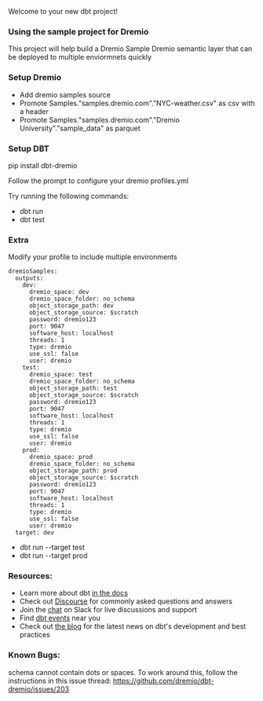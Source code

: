 Welcome to your new dbt project!

### Using the sample project for Dremio 
This project will help build a Dremio Sample Dremio semantic layer that can be deployed to multiple enviormnets quickly


### Setup Dremio
- Add dremio samples source
- Promote Samples."samples.dremio.com"."NYC-weather.csv" as csv with a header
- Promote Samples."samples.dremio.com"."Dremio University"."sample_data" as parquet

### Setup DBT
pip install dbt-dremio

Follow the prompt to configure your dremio profiles.yml


Try running the following commands:
- dbt run
- dbt test


### Extra
Modify your profile to include multiple environments

```
dremioSamples:
  outputs:
    dev:
      dremio_space: dev
      dremio_space_folder: no_schema
      object_storage_path: dev
      object_storage_source: $scratch
      password: dremio123
      port: 9047
      software_host: localhost
      threads: 1
      type: dremio
      use_ssl: false
      user: dremio
    test:
      dremio_space: test
      dremio_space_folder: no_schema
      object_storage_path: test
      object_storage_source: $scratch
      password: dremio123
      port: 9047
      software_host: localhost
      threads: 1
      type: dremio
      use_ssl: false
      user: dremio
    prod:
      dremio_space: prod
      dremio_space_folder: no_schema
      object_storage_path: prod
      object_storage_source: $scratch
      password: dremio123
      port: 9047
      software_host: localhost
      threads: 1
      type: dremio
      use_ssl: false
      user: dremio
  target: dev
```

- dbt run --target test
- dbt run --target prod


### Resources:
- Learn more about dbt [in the docs](https://docs.getdbt.com/docs/introduction)
- Check out [Discourse](https://discourse.getdbt.com/) for commonly asked questions and answers
- Join the [chat](https://community.getdbt.com/) on Slack for live discussions and support
- Find [dbt events](https://events.getdbt.com) near you
- Check out [the blog](https://blog.getdbt.com/) for the latest news on dbt's development and best practices


### Known Bugs:
schema cannot contain dots or spaces. To work around this, follow the instructions in this issue thread: https://github.com/dremio/dbt-dremio/issues/203
